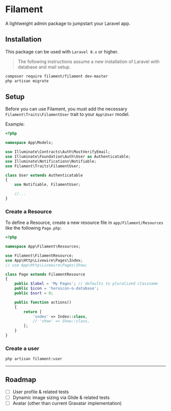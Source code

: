 # Filament

A lightweight admin package to jumpstart your Laravel app.

## Installation

This package can be used with `Laravel 8.x` or higher.

> The following instructions assume a new installation of Laravel with database and mail setup.

```bash
composer require filament/filament dev-master
php artisan migrate
```

## Setup

Before you can use Filament, you must add the necessary `Filament\Traits\FilamentUser` trait to your `App\User` model.

Example:

```php
<?php

namespace App\Models;

use Illuminate\Contracts\Auth\MustVerifyEmail;
use Illuminate\Foundation\Auth\User as Authenticatable;
use Illuminate\Notifications\Notifiable;
use Filament\Traits\FilamentUser;

class User extends Authenticatable
{
    use Notifiable, FilamentUser;

    //...
}
```

### Create a Resource

To define a Resource, create a new resource file in `app/Filament/Resources` like the following `Page.php`:

```php
<?php

namespace App\Filament\Resources;

use Filament\FilamentResource;
use App\Http\Livewire\Pages\Index;
// use App\Http\Livewire\Pages\Show;

class Page extends FilamentResource
{
    public $label = 'My Pages'; // defaults to pluralized classname
    public $icon = 'heroicon-o-database';
    public $sort = 0;

    public function actions()
    {
        return [
            'index' => Index::class,
            // 'show' => Show::class,
        ];
    }
}
```

### Create a user

```bash
php artisan filament:user
```

---

## Roadmap

- [ ] User profile & related tests
- [ ] Dynamic image sizing via Glide & related tests
- [ ] Avatar (other than current Gravatar implementation)
